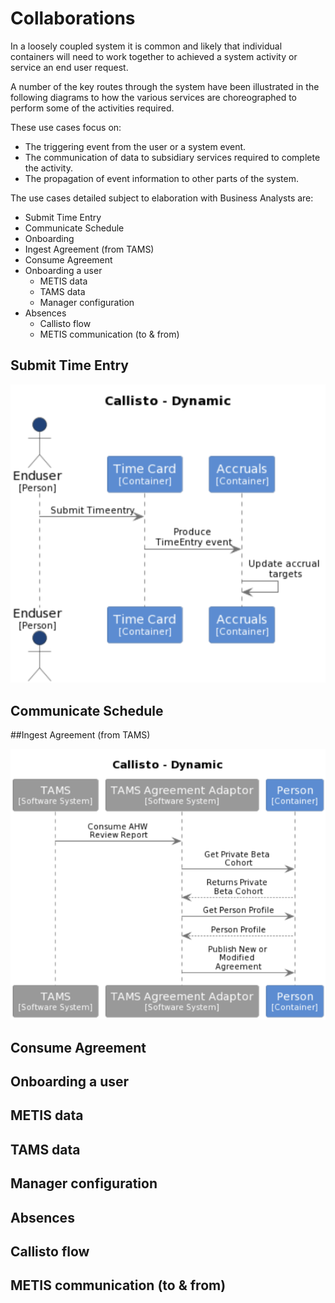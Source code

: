 # Collaborations


In a loosely coupled system it is common and likely that individual containers will need to work together to achieved a system activity or service an end user request.

A number of the key routes through the system have been illustrated in the following diagrams to how the various services are choreographed to perform some  of the activities required. 

These use cases focus on:

- The triggering event from the user or a system event.
- The communication of data to subsidiary services required to complete the activity.
- The propagation of event information to other parts of the system. 


The use cases detailed subject to elaboration with Business Analysts are:

- Submit Time Entry
- Communicate Schedule
- Onboarding
- Ingest Agreement (from TAMS)
- Consume Agreement
- Onboarding a user
	- METIS data
	- TAMS data
	- Manager configuration
- Absences
	- Callisto flow
	- METIS communication (to & from)

## Submit Time Entry

![Submit Time Entry](../images/submittimeentry.png)

## Communicate Schedule

##Ingest Agreement (from TAMS)

![Ingest Agreement](../images/ingestAgreement.png)

## Consume Agreement

## Onboarding a user

## METIS data

## TAMS data

## Manager configuration

## Absences

## Callisto flow

## METIS communication (to & from)
